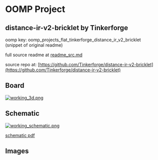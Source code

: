 # OOMP Project  
## distance-ir-v2-bricklet  by Tinkerforge  
  
oomp key: oomp_projects_flat_tinkerforge_distance_ir_v2_bricklet  
(snippet of original readme)  
  
  
  full source readme at [readme_src.md](readme_src.md)  
  
source repo at: [https://github.com/Tinkerforge/distance-ir-v2-bricklet](https://github.com/Tinkerforge/distance-ir-v2-bricklet)  
## Board  
  
[![working_3d.png](working_3d_600.png)](working_3d.png)  
## Schematic  
  
[![working_schematic.png](working_schematic_600.png)](working_schematic.png)  
  
[schematic pdf](working_schematic.pdf)  
## Images  
